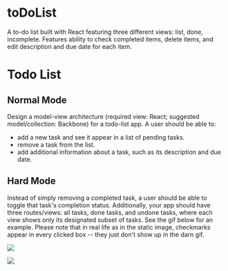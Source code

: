 # toDoList
A to-do list built with React featuring three different views: list, done, incomplete. Features ability to check completed items, delete items, and edit description and due date for each item.

# Todo List

## Normal Mode

Design a model-view architecture (required view: React; suggested model/collection: Backbone) for a todo-list app. A user should be able to:

  - add a new task and see it appear in a list of pending tasks. 
  - remove a task from the list.
  - add additional information about a task, such as its description and due date. 

## Hard Mode

Instead of simply removing a completed task, a user should be able to toggle that task's completion status. Additionally, your app should have three routes/views: all tasks, done tasks, and undone tasks, where each view shows only its designated subset of tasks. See the gif below for an example. Please note that in real life as in the static image, checkmarks appear in every clicked box -- they just don't show up in the darn gif.  


![](./todo.png)

![](./todo.gif)
